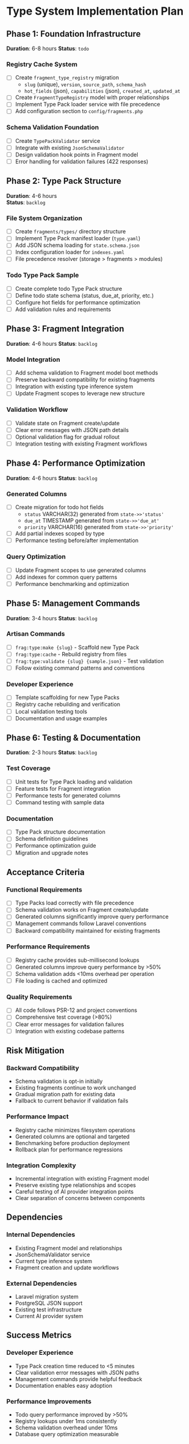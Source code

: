 # Type System Implementation Plan

## Phase 1: Foundation Infrastructure
**Duration**: 6-8 hours
**Status**: `todo`

### Registry Cache System
- [ ] Create `fragment_type_registry` migration
  - `slug` (unique), `version`, `source_path`, `schema_hash`
  - `hot_fields` (json), `capabilities` (json), `created_at`, `updated_at`
- [ ] Create `FragmentTypeRegistry` model with proper relationships
- [ ] Implement Type Pack loader service with file precedence
- [ ] Add configuration section to `config/fragments.php`

### Schema Validation Foundation  
- [ ] Create `TypePackValidator` service
- [ ] Integrate with existing `JsonSchemaValidator`
- [ ] Design validation hook points in Fragment model
- [ ] Error handling for validation failures (422 responses)

## Phase 2: Type Pack Structure
**Duration**: 4-6 hours  
**Status**: `backlog`

### File System Organization
- [ ] Create `fragments/types/` directory structure
- [ ] Implement Type Pack manifest loader (`type.yaml`)
- [ ] Add JSON schema loading for `state.schema.json`
- [ ] Index configuration loader for `indexes.yaml`
- [ ] File precedence resolver (storage > fragments > modules)

### Todo Type Pack Sample
- [ ] Create complete todo Type Pack structure
- [ ] Define todo state schema (status, due_at, priority, etc.)
- [ ] Configure hot fields for performance optimization
- [ ] Add validation rules and requirements

## Phase 3: Fragment Integration
**Duration**: 4-6 hours
**Status**: `backlog`

### Model Integration
- [ ] Add schema validation to Fragment model boot methods
- [ ] Preserve backward compatibility for existing fragments
- [ ] Integration with existing type inference system
- [ ] Update Fragment scopes to leverage new structure

### Validation Workflow
- [ ] Validate state on Fragment create/update
- [ ] Clear error messages with JSON path details
- [ ] Optional validation flag for gradual rollout
- [ ] Integration testing with existing Fragment workflows

## Phase 4: Performance Optimization
**Duration**: 4-6 hours
**Status**: `backlog`

### Generated Columns
- [ ] Create migration for todo hot fields
  - `status` VARCHAR(32) generated from `state->>'status'`
  - `due_at` TIMESTAMP generated from `state->>'due_at'`
  - `priority` VARCHAR(16) generated from `state->>'priority'`
- [ ] Add partial indexes scoped by type
- [ ] Performance testing before/after implementation

### Query Optimization
- [ ] Update Fragment scopes to use generated columns
- [ ] Add indexes for common query patterns
- [ ] Performance benchmarking and optimization

## Phase 5: Management Commands
**Duration**: 3-4 hours
**Status**: `backlog`

### Artisan Commands
- [ ] `frag:type:make {slug}` - Scaffold new Type Pack
- [ ] `frag:type:cache` - Rebuild registry from files
- [ ] `frag:type:validate {slug} {sample.json}` - Test validation
- [ ] Follow existing command patterns and conventions

### Developer Experience
- [ ] Template scaffolding for new Type Packs
- [ ] Registry cache rebuilding and verification
- [ ] Local validation testing tools
- [ ] Documentation and usage examples

## Phase 6: Testing & Documentation
**Duration**: 2-3 hours
**Status**: `backlog`

### Test Coverage
- [ ] Unit tests for Type Pack loading and validation
- [ ] Feature tests for Fragment integration
- [ ] Performance tests for generated columns
- [ ] Command testing with sample data

### Documentation
- [ ] Type Pack structure documentation
- [ ] Schema definition guidelines
- [ ] Performance optimization guide
- [ ] Migration and upgrade notes

## Acceptance Criteria

### Functional Requirements
- [ ] Type Packs load correctly with file precedence
- [ ] Schema validation works on Fragment create/update
- [ ] Generated columns significantly improve query performance
- [ ] Management commands follow Laravel conventions
- [ ] Backward compatibility maintained for existing fragments

### Performance Requirements
- [ ] Registry cache provides sub-millisecond lookups
- [ ] Generated columns improve query performance by >50%
- [ ] Schema validation adds <10ms overhead per operation
- [ ] File loading is cached and optimized

### Quality Requirements
- [ ] All code follows PSR-12 and project conventions
- [ ] Comprehensive test coverage (>80%)
- [ ] Clear error messages for validation failures
- [ ] Integration with existing codebase patterns

## Risk Mitigation

### Backward Compatibility
- Schema validation is opt-in initially
- Existing fragments continue to work unchanged
- Gradual migration path for existing data
- Fallback to current behavior if validation fails

### Performance Impact
- Registry cache minimizes filesystem operations
- Generated columns are optional and targeted
- Benchmarking before production deployment
- Rollback plan for performance regressions

### Integration Complexity
- Incremental integration with existing Fragment model
- Preserve existing type relationships and scopes
- Careful testing of AI provider integration points
- Clear separation of concerns between components

## Dependencies

### Internal Dependencies
- Existing Fragment model and relationships
- JsonSchemaValidator service
- Current type inference system
- Fragment creation and update workflows

### External Dependencies
- Laravel migration system
- PostgreSQL JSON support
- Existing test infrastructure
- Current AI provider system

## Success Metrics

### Developer Experience
- Type Pack creation time reduced to <5 minutes
- Clear validation error messages with JSON paths
- Management commands provide helpful feedback
- Documentation enables easy adoption

### Performance Improvements
- Todo query performance improved by >50%
- Registry lookups under 1ms consistently
- Schema validation overhead under 10ms
- Database query optimization measurable